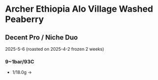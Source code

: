 # Archer Ethiopia Alo Village Washed Peaberry

## Decent Pro / Niche Duo

2025-5-6 (roasted on 2025-4-2 frozen 2 weeks)

### 9~1bar/93C

- 1/18.0g ->
